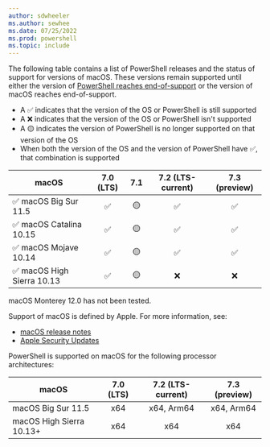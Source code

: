 ```yaml
---
author: sdwheeler
ms.author: sewhee
ms.date: 07/25/2022
ms.prod: powershell
ms.topic: include
---
```

The following table contains a list of PowerShell releases and the status of support for versions of
macOS. These versions remain supported until either the version of
[PowerShell reaches end-of-support][lifecycle] or the version of macOS reaches end-of-support.

- A &#x2705; indicates that the version of the OS or PowerShell is still supported
- A &#x274c; indicates that the version of the OS or PowerShell isn't supported
- A &#x1f7e1; indicates the version of PowerShell is no longer supported on that version of the OS
- When both the version of the OS and the version of PowerShell have &#x2705;, that combination is
  supported

|              macOS               | 7.0 (LTS) |    7.1    | 7.2 (LTS-current) | 7.3 (preview) |
| -------------------------------- | :-------: | :-------: | :---------------: | :-----------: |
| &#x2705; macOS Big Sur 11.5      | &#x2705;  | &#x1f7e1; |     &#x2705;      |   &#x2705;    |
| &#x2705; macOS Catalina 10.15    | &#x2705;  | &#x1f7e1; |     &#x2705;      |   &#x2705;    |
| &#x2705; macOS Mojave 10.14      | &#x2705;  | &#x1f7e1; |     &#x2705;      |   &#x2705;    |
| &#x2705; macOS High Sierra 10.13 | &#x2705;  | &#x1f7e1; |     &#x274c;      |   &#x274c;    |

macOS Monterey 12.0 has not been tested.

Support of macOS is defined by Apple. For more information, see:

- [macOS release notes](https://developer.apple.com/documentation/macos-release-notes)
- [Apple Security Updates](https://support.apple.com/HT201222)

PowerShell is supported on macOS for the following processor architectures:

|          macOS           | 7.0 (LTS) | 7.2 (LTS-current) | 7.3 (preview) |
| ------------------------ | :-------: | :---------------: | :-----------: |
| macOS Big Sur 11.5       |    x64    |    x64, Arm64     |  x64, Arm64   |
| macOS High Sierra 10.13+ |    x64    |        x64        |      x64      |

[lifecycle]: /powershell/scripting/install/powershell-support-lifecycle
